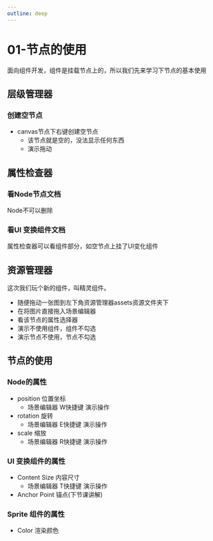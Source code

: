 ```yaml
---
outline: deep
---
```

# 01-节点的使用

面向组件开发，组件是挂载节点上的，所以我们先来学习下节点的基本使用

## 层级管理器

### 创建空节点

- canvas节点下右键创建空节点
  - 该节点就是空的，没法显示任何东西
  - 演示拖动

## 属性检查器

### 看Node节点文档

Node不可以删除

### 看UI 变换组件文档

属性检查器可以看组件部分，如空节点上挂了UI变化组件

## 资源管理器

这次我们玩个新的组件，叫精灵组件。

- 随便拖动一张图到左下角资源管理器assets资源文件夹下
- 在将图片直接拖入场景编辑器
- 看该节点的属性选择器
- 演示不使用组件，组件不勾选
- 演示节点不使用，节点不勾选

## 节点的使用

### Node的属性

- position 位置坐标
  - 场景编辑器 W快捷键 演示操作
- rotation 旋转
  - 场景编辑器 E快捷键 演示操作
- scale 缩放
  - 场景编辑器 R快捷键 演示操作

### UI 变换组件的属性

- Content Size 内容尺寸
  - 场景编辑器 T快捷键 演示操作
- Anchor Point 锚点(下节课讲解)  

### Sprite 组件的属性

- Color 渲染颜色
